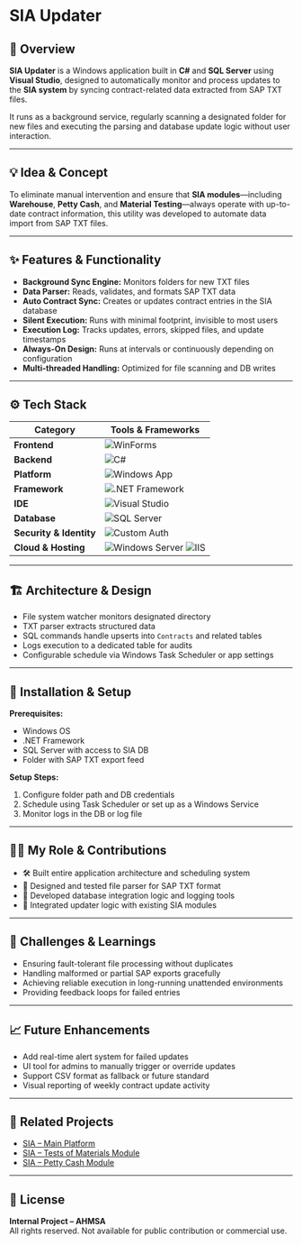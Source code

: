 # **SIA Updater**

## 🧭 Overview  
**SIA Updater** is a Windows application built in **C#** and **SQL Server** using **Visual Studio**, designed to automatically monitor and process updates to the **SIA system** by syncing contract-related data extracted from SAP TXT files.  

It runs as a background service, regularly scanning a designated folder for new files and executing the parsing and database update logic without user interaction.

---

## 💡 Idea & Concept  
To eliminate manual intervention and ensure that **SIA modules**—including **Warehouse**, **Petty Cash**, and **Material Testing**—always operate with up-to-date contract information, this utility was developed to automate data import from SAP TXT files.

---

## ✨ Features & Functionality  
- **Background Sync Engine:** Monitors folders for new TXT files  
- **Data Parser:** Reads, validates, and formats SAP TXT data  
- **Auto Contract Sync:** Creates or updates contract entries in the SIA database  
- **Silent Execution:** Runs with minimal footprint, invisible to most users  
- **Execution Log:** Tracks updates, errors, skipped files, and update timestamps  
- **Always-On Design:** Runs at intervals or continuously depending on configuration  
- **Multi-threaded Handling:** Optimized for file scanning and DB writes  

---

## ⚙️ Tech Stack  
| Category                | Tools & Frameworks |
|-------------------------|--------------------|
| **Frontend**            | ![WinForms](https://img.shields.io/badge/WinForms-512BD4?logo=.net&logoColor=white&style=for-the-badge) |
| **Backend**             | ![C#](https://img.shields.io/badge/C%23-239120?logo=c-sharp&logoColor=white&style=for-the-badge) |
| **Platform**            | ![Windows App](https://img.shields.io/badge/Windows%20App-0078D4?logo=windows&logoColor=white&style=for-the-badge) |
| **Framework**           | ![.NET Framework](https://img.shields.io/badge/.NET%20Framework-512BD4?logo=.net&logoColor=white&style=for-the-badge) |
| **IDE**                 | ![Visual Studio](https://img.shields.io/badge/Visual%20Studio-5C2D91?logo=visualstudio&logoColor=white&style=for-the-badge) |
| **Database**            | ![SQL Server](https://img.shields.io/badge/SQL%20Server-CC2927?logo=microsoft-sql-server&logoColor=white&style=for-the-badge) |
| **Security & Identity** | ![Custom Auth](https://img.shields.io/badge/Custom%20Auth-000000?style=for-the-badge&logo=key&logoColor=white) |
| **Cloud & Hosting** | ![Windows Server](https://img.shields.io/badge/Windows%20Server-0078D4?logo=windows&logoColor=white&style=for-the-badge) ![IIS](https://img.shields.io/badge/IIS-0078D7?logo=microsoft&logoColor=white&style=for-the-badge) |

---

## 🏗 Architecture & Design  
- File system watcher monitors designated directory  
- TXT parser extracts structured data  
- SQL commands handle upserts into `Contracts` and related tables  
- Logs execution to a dedicated table for audits  
- Configurable schedule via Windows Task Scheduler or app settings  

---

## 🚀 Installation & Setup  
**Prerequisites:**  
- Windows OS  
- .NET Framework  
- SQL Server with access to SIA DB  
- Folder with SAP TXT export feed  

**Setup Steps:**  
1. Configure folder path and DB credentials  
2. Schedule using Task Scheduler or set up as a Windows Service  
3. Monitor logs in the DB or log file

---

## 🧑‍💻 My Role & Contributions  
- 🛠 Built entire application architecture and scheduling system  
- 🧪 Designed and tested file parser for SAP TXT format  
- 🧱 Developed database integration logic and logging tools  
- 🔄 Integrated updater logic with existing SIA modules  

---

## 🧗 Challenges & Learnings  
- Ensuring fault-tolerant file processing without duplicates  
- Handling malformed or partial SAP exports gracefully  
- Achieving reliable execution in long-running unattended environments  
- Providing feedback loops for failed entries  

---

## 📈 Future Enhancements  
- Add real-time alert system for failed updates  
- UI tool for admins to manually trigger or override updates  
- Support CSV format as fallback or future standard  
- Visual reporting of weekly contract update activity  

---

## 🔗 Related Projects  
- [SIA – Main Platform](../SIA.md)  
- [SIA – Tests of Materials Module](../SIA-Tests-of-Materials.md)  
- [SIA – Petty Cash Module](../SIA-Petty-Cash.md)  

---

## 🪪 License  
**Internal Project – AHMSA**  
All rights reserved. Not available for public contribution or commercial use.
